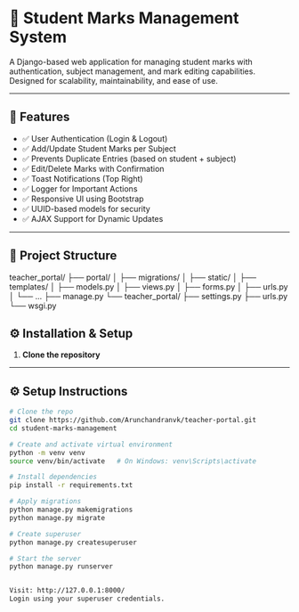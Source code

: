 # 🏫 Student Marks Management System

A Django-based web application for managing student marks with authentication, subject management, and mark editing capabilities. Designed for scalability, maintainability, and ease of use.

---

## 🚀 Features

- ✅ User Authentication (Login & Logout)
- ✅ Add/Update Student Marks per Subject
- ✅ Prevents Duplicate Entries (based on student + subject)
- ✅ Edit/Delete Marks with Confirmation
- ✅ Toast Notifications (Top Right)
- ✅ Logger for Important Actions
- ✅ Responsive UI using Bootstrap
- ✅ UUID-based models for security
- ✅ AJAX Support for Dynamic Updates

---

## 📁 Project Structure

teacher_portal/
├── portal/
│ ├── migrations/
│ ├── static/
│ ├── templates/
│ ├── models.py
│ ├── views.py
│ ├── forms.py
│ ├── urls.py
│ └── ...
├── manage.py
└── teacher_portal/
├── settings.py
├── urls.py
└── wsgi.py



## ⚙️ Installation & Setup

1. **Clone the repository**


---

## ⚙️ Setup Instructions

```bash
# Clone the repo
git clone https://github.com/Arunchandranvk/teacher-portal.git
cd student-marks-management

# Create and activate virtual environment
python -m venv venv
source venv/bin/activate   # On Windows: venv\Scripts\activate

# Install dependencies
pip install -r requirements.txt

# Apply migrations
python manage.py makemigrations
python manage.py migrate

# Create superuser
python manage.py createsuperuser

# Start the server
python manage.py runserver


Visit: http://127.0.0.1:8000/
Login using your superuser credentials.